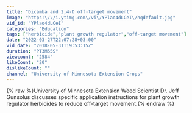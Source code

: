 ```yaml
---
title: "Dicamba and 2,4-D off-target movement"
image: "https:\/\/i.ytimg.com\/vi\/YPlao4dLCeI\/hqdefault.jpg"
vid_id: "YPlao4dLCeI"
categories: "Education"
tags: ["herbicide","plant growth regulator","off-target movement"]
date: "2022-03-27T22:07:28+03:00"
vid_date: "2018-05-31T19:53:15Z"
duration: "PT3M55S"
viewcount: "2584"
likeCount: "20"
dislikeCount: ""
channel: "University of Minnesota Extension Crops"
---
```

{% raw %}University of Minnesota Extension Weed Scientist Dr. Jeff Gunsolus discusses specific application instructions for plant growth regulator herbicides to reduce off-target movement.{% endraw %}
